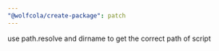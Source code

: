 ```yaml
---
"@wolfcola/create-package": patch
---
```


use path.resolve and dirname to get the correct path of script
